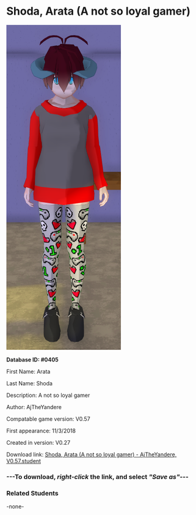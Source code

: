 # Shoda, Arata (A not so loyal gamer)

<img src="../../Files/Images/Shoda, Arata (A not so loyal gamer).png" title="Shoda, Arata (A not so loyal gamer) - AjTheYandere, V0.57">

**Database ID: #0405**

First Name: Arata

Last Name: Shoda

Description: A not so loyal gamer

Author: AjTheYandere

Compatable game version: V0.57

First appearance: 11/3/2018

Created in version: V0.27

Download link: <a href="https://raw.githubusercontent.com/Arbiter1223/Daigaku-Gurashi-Custom-Students/master/Files/Student%20Files/Shoda%2C%20Arata%20(A%20not%20so%20loyal%20gamer)%20-%20AjTheYandere%2C%20V0.57.student">Shoda, Arata (A not so loyal gamer) - AjTheYandere, V0.57.student</a>

### ---**To download, _right-click_ the link, and select _"Save as"_**---

### Related Students

-none-
